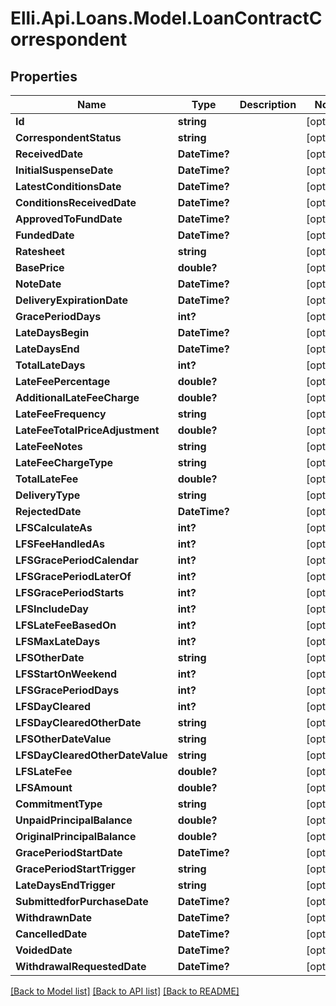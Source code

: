 # Elli.Api.Loans.Model.LoanContractCorrespondent
## Properties

Name | Type | Description | Notes
------------ | ------------- | ------------- | -------------
**Id** | **string** |  | [optional] 
**CorrespondentStatus** | **string** |  | [optional] 
**ReceivedDate** | **DateTime?** |  | [optional] 
**InitialSuspenseDate** | **DateTime?** |  | [optional] 
**LatestConditionsDate** | **DateTime?** |  | [optional] 
**ConditionsReceivedDate** | **DateTime?** |  | [optional] 
**ApprovedToFundDate** | **DateTime?** |  | [optional] 
**FundedDate** | **DateTime?** |  | [optional] 
**Ratesheet** | **string** |  | [optional] 
**BasePrice** | **double?** |  | [optional] 
**NoteDate** | **DateTime?** |  | [optional] 
**DeliveryExpirationDate** | **DateTime?** |  | [optional] 
**GracePeriodDays** | **int?** |  | [optional] 
**LateDaysBegin** | **DateTime?** |  | [optional] 
**LateDaysEnd** | **DateTime?** |  | [optional] 
**TotalLateDays** | **int?** |  | [optional] 
**LateFeePercentage** | **double?** |  | [optional] 
**AdditionalLateFeeCharge** | **double?** |  | [optional] 
**LateFeeFrequency** | **string** |  | [optional] 
**LateFeeTotalPriceAdjustment** | **double?** |  | [optional] 
**LateFeeNotes** | **string** |  | [optional] 
**LateFeeChargeType** | **string** |  | [optional] 
**TotalLateFee** | **double?** |  | [optional] 
**DeliveryType** | **string** |  | [optional] 
**RejectedDate** | **DateTime?** |  | [optional] 
**LFSCalculateAs** | **int?** |  | [optional] 
**LFSFeeHandledAs** | **int?** |  | [optional] 
**LFSGracePeriodCalendar** | **int?** |  | [optional] 
**LFSGracePeriodLaterOf** | **int?** |  | [optional] 
**LFSGracePeriodStarts** | **int?** |  | [optional] 
**LFSIncludeDay** | **int?** |  | [optional] 
**LFSLateFeeBasedOn** | **int?** |  | [optional] 
**LFSMaxLateDays** | **int?** |  | [optional] 
**LFSOtherDate** | **string** |  | [optional] 
**LFSStartOnWeekend** | **int?** |  | [optional] 
**LFSGracePeriodDays** | **int?** |  | [optional] 
**LFSDayCleared** | **int?** |  | [optional] 
**LFSDayClearedOtherDate** | **string** |  | [optional] 
**LFSOtherDateValue** | **string** |  | [optional] 
**LFSDayClearedOtherDateValue** | **string** |  | [optional] 
**LFSLateFee** | **double?** |  | [optional] 
**LFSAmount** | **double?** |  | [optional] 
**CommitmentType** | **string** |  | [optional] 
**UnpaidPrincipalBalance** | **double?** |  | [optional] 
**OriginalPrincipalBalance** | **double?** |  | [optional] 
**GracePeriodStartDate** | **DateTime?** |  | [optional] 
**GracePeriodStartTrigger** | **string** |  | [optional] 
**LateDaysEndTrigger** | **string** |  | [optional] 
**SubmittedforPurchaseDate** | **DateTime?** |  | [optional] 
**WithdrawnDate** | **DateTime?** |  | [optional] 
**CancelledDate** | **DateTime?** |  | [optional] 
**VoidedDate** | **DateTime?** |  | [optional] 
**WithdrawalRequestedDate** | **DateTime?** |  | [optional] 

[[Back to Model list]](../README.md#documentation-for-models) [[Back to API list]](../README.md#documentation-for-api-endpoints) [[Back to README]](../README.md)

